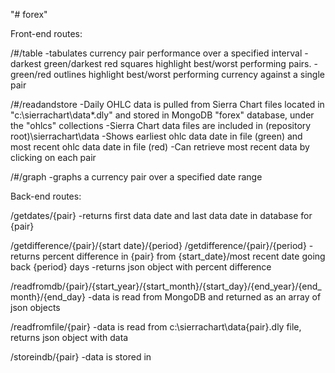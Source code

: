 "# forex" 

Front-end routes:

/#/table
-tabulates currency pair performance over a specified interval
-darkest green/darkest red squares highlight best/worst performing pairs.
-green/red outlines highlight best/worst performing currency against a single pair

/#/readandstore
-Daily OHLC data is pulled from Sierra Chart files located in "c:\sierrachart\data\*.dly" and stored in MongoDB "forex" database, under the "ohlcs" collections
-Sierra Chart data files are included in (repository root)\sierrachart\data
-Shows earliest ohlc data date in file (green) and most recent ohlc data date in file (red)
-Can retrieve most recent data by clicking on each pair

/#/graph
-graphs a currency pair over a specified date range

Back-end routes:

/getdates/{pair}
-returns first data date and last data date in database for {pair}

/getdifference/{pair}/{start date}/{period}
/getdifference/{pair}/{period}
-returns percent difference in {pair} from {start_date}/most recent date going back {period} days
-returns json object with percent difference

/readfromdb/{pair}/{start_year}/{start_month}/{start_day}/{end_year}/{end_month}/{end_day}
-data is read from MongoDB and returned as an array of json objects

/readfromfile/{pair}
-data is read from c:\sierrachart\data\{pair}.dly file, returns json object with data

/storeindb/{pair}
-data is stored in 